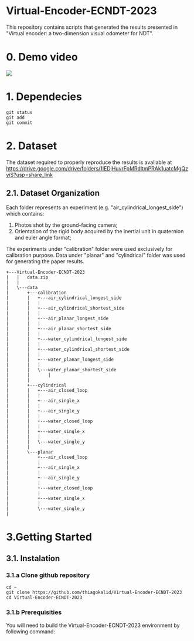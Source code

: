 # Virtual-Encoder-ECNDT-2023

This repository contains scripts that generated the results presented in "Virtual encoder: a two-dimension visual odometer for NDT".

# 0. Demo video

[![](https://imagizer.imageshack.com/v2/640x480q70/922/k25IkO.png)](https://youtu.be/36NNLRFJXkg)

# 1. Dependecies
```
git status
git add
git commit
```

# 2. Dataset

The dataset required to properly reproduce the results is avaliable at <a href="https://drive.google.com/drive/folders/1IEDjHuvrFpMRdltmPRAk1uatcMgQzyiS?usp=share_link"> https://drive.google.com/drive/folders/1IEDjHuvrFpMRdltmPRAk1uatcMgQzyiS?usp=share_link </a> 

## 2.1. Dataset Organization
Each folder represents an experiment (e.g. "air_cylindrical_longest_side") which contains:
<ol>
  <li>Photos shot by the ground-facing camera;</li>
  <li>Orientation of the rigid body acquired by the inertial unit in quaternion and euler angle format;</li>
</ol> 
The experiments under "calibration" folder were used exclusively for calibration purpose. Data under "planar" and "cylindrical" folder was used for generating the paper results.

```
+---Virtual-Encoder-ECNDT-2023
|   |   data.zip
|   |   
|   \---data
|       +---calibration
|       |   +---air_cylindrical_longest_side
|       |   |       
|       |   +---air_cylindrical_shortest_side
|       |   |       
|       |   +---air_planar_longest_side
|       |   |       
|       |   +---air_planar_shortest_side
|       |   |       
|       |   +---water_cylindrical_longest_side
|       |   |       
|       |   +---water_cylindrical_shortest_side
|       |   |       
|       |   +---water_planar_longest_side
|       |   |       
|       |   \---water_planar_shortest_side
|       |   	| 
|       |           
|       +---cylindrical
|       |   +---air_closed_loop
|       |   |       
|       |   +---air_single_x
|       |   |       
|       |   +---air_single_y
|       |   |       
|       |   +---water_closed_loop
|       |   |       
|       |   +---water_single_x
|       |   |       
|       |   \---water_single_y
|       |           
|       \---planar
|           +---air_closed_loop
|           |       
|           +---air_single_x
|           |       
|           +---air_single_y
|           |       
|           +---water_closed_loop
|           |       
|           +---water_single_x
|           |       
|           \---water_single_y
|               
```

# 3.Getting Started
## 3.1. Instalation
### 3.1.a Clone github repository
```
cd ~
git clone https://github.com/thiagokalid/Virtual-Encoder-ECNDT-2023
cd Virtual-Encoder-ECNDT-2023
```

### 3.1.b Prerequisities
You will need to build the Virtual-Encoder-ECNDT-2023 environment by following command:

